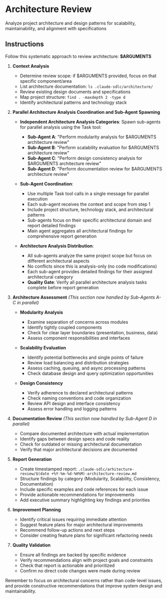 # Architecture Review

Analyze project architecture and design patterns for scalability, maintainability, and alignment with specifications

## Instructions

Follow this systematic approach to review architecture: **$ARGUMENTS**

1. **Context Analysis**
   - Determine review scope: if $ARGUMENTS provided, focus on that specific component/area
   - List architecture documentation: `ls .claude-sdlc/architecture/`
   - Review existing design documents and specifications
   - Map project structure: `find . -maxdepth 2 -type d`
   - Identify architectural patterns and technology stack

2. **Parallel Architecture Analysis Coordination and Sub-Agent Spawning**
   - **Independent Architecture Analysis Categories**: Spawn sub-agents for parallel analysis using the Task tool:
     - **Sub-Agent A**: "Perform modularity analysis for $ARGUMENTS architecture review"
     - **Sub-Agent B**: "Perform scalability evaluation for $ARGUMENTS architecture review"
     - **Sub-Agent C**: "Perform design consistency analysis for $ARGUMENTS architecture review"
     - **Sub-Agent D**: "Perform documentation review for $ARGUMENTS architecture review"

   - **Sub-Agent Coordination**:
     - Use multiple Task tool calls in a single message for parallel execution
     - Each sub-agent receives the context and scope from step 1
     - Include project structure, technology stack, and architectural patterns
     - Sub-agents focus on their specific architectural domain and report detailed findings
     - Main agent aggregates all architectural findings for comprehensive report generation

   - **Architecture Analysis Distribution**:
     - All sub-agents analyze the same project scope but focus on different architectural aspects
     - No conflicts since this is analysis-only (no code modifications)
     - Each sub-agent provides detailed findings for their assigned architectural category
     - **Quality Gate**: Verify all parallel architecture analysis tasks complete before report generation

3. **Architecture Assessment** *(This section now handled by Sub-Agents A-C in parallel)*
   - **Modularity Analysis**
     - Examine separation of concerns across modules
     - Identify tightly coupled components
     - Check for clear layer boundaries (presentation, business, data)
     - Assess component responsibilities and interfaces
   
   - **Scalability Evaluation**
     - Identify potential bottlenecks and single points of failure
     - Review load balancing and distribution strategies
     - Assess caching, queuing, and async processing patterns
     - Check database design and query optimization opportunities
   
   - **Design Consistency**
     - Verify adherence to declared architectural patterns
     - Check naming conventions and code organization
     - Review API design and interface consistency
     - Assess error handling and logging patterns

4. **Documentation Review** *(This section now handled by Sub-Agent D in parallel)*
   - Compare documented architecture with actual implementation
   - Identify gaps between design specs and code reality
   - Check for outdated or missing architectural documentation
   - Verify that major architectural decisions are documented

5. **Report Generation**
   - Create timestamped report: `.claude-sdlc/arhitecture-review/$(date +%Y-%m-%d-%H%M)-architecture-review.md`
   - Structure findings by category (Modularity, Scalability, Consistency, Documentation)
   - Include specific examples and code references for each issue
   - Provide actionable recommendations for improvements
   - Add executive summary highlighting key findings and priorities

6. **Improvement Planning**
   - Identify critical issues requiring immediate attention
   - Suggest feature plans for major architectural improvements
   - Recommend follow-up actions and next steps
   - Consider creating feature plans for significant refactoring needs

7. **Quality Validation**
   - Ensure all findings are backed by specific evidence
   - Verify recommendations align with project goals and constraints
   - Check that report is actionable and prioritized
   - Confirm no direct code changes were made during review

Remember to focus on architectural concerns rather than code-level issues, and provide constructive recommendations that improve system design and maintainability.
